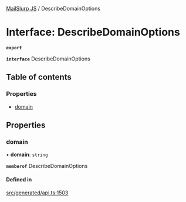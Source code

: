 [MailSlurp JS](../README.md) / DescribeDomainOptions

# Interface: DescribeDomainOptions

**`export`**

**`interface`** DescribeDomainOptions

## Table of contents

### Properties

- [domain](DescribeDomainOptions.md#domain)

## Properties

### domain

• **domain**: `string`

**`memberof`** DescribeDomainOptions

#### Defined in

[src/generated/api.ts:1503](https://github.com/mailslurp/mailslurp-client/blob/5a5ba59/src/generated/api.ts#L1503)
